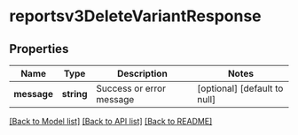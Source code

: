 # reportsv3DeleteVariantResponse

## Properties
Name | Type | Description | Notes
------------ | ------------- | ------------- | -------------
**message** | **string** | Success or error message | [optional] [default to null]

[[Back to Model list]](../README.md#documentation-for-models) [[Back to API list]](../README.md#documentation-for-api-endpoints) [[Back to README]](../README.md)


